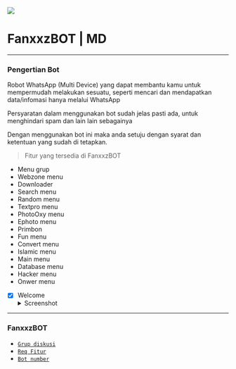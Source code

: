 <p align="center">
	<img src="https://telegra.ph/file/4873f58142f6ee5a84d88.jpg" style="margin-left: auto;margin-right: auto;display: block;">
</p>

# FanxxzBOT | MD
---------
### Pengertian Bot
Robot WhatsApp (Multi Device) yang dapat membantu kamu untuk mempermudah melakukan sesuatu, seperti mencari dan mendapatkan data/infomasi hanya melalui WhatsApp

Persyaratan dalam menggunakan bot sudah jelas pasti ada, untuk menghindari spam dan lain lain sebagainya

Dengan menggunakan bot ini maka anda setuju dengan syarat dan ketentuan yang sudah di tetapkan.

> Fitur yang tersedia di FanxxzBOT
- Menu grup
- Webzone menu
- Downloader
- Search menu
- Random menu
- Textpro menu
- PhotoOxy menu
- Ephoto menu
- Primbon
- Fun menu
- Convert menu
- Islamic menu
- Main menu
- Database menu
- Hacker menu
- Onwer menu

- [x] Welcome <details><summary>Screenshot</summary><img src="https://telegra.ph/file/22c89a687be3705bbc467.jpg"></details>

---------
### FanxxzBOT
- [`Grup diskusi`](https://chat.whatsapp.com/KLfJ0fI1UnCLhRtv2aYoxv)
- [`Req Fitur`](https://wa.me/6288223674569)
- [`Bot number`](https://wa.me/6283142211902)
